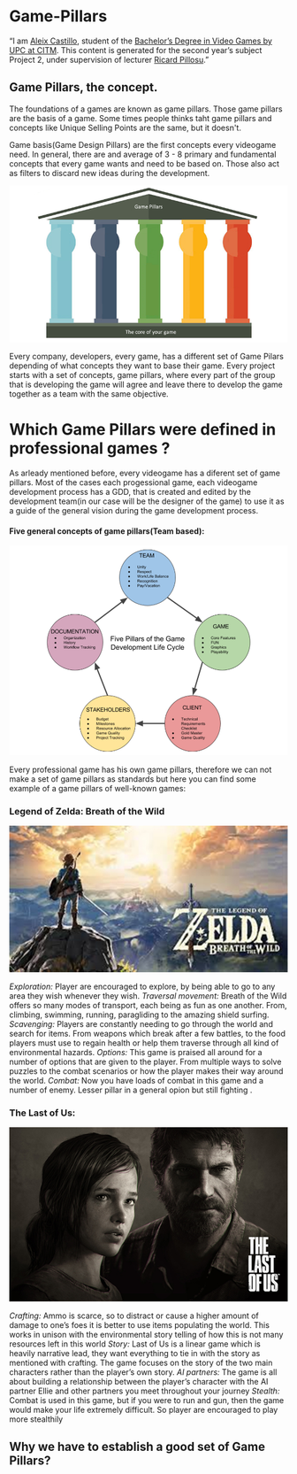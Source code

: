 # Game-Pillars

“I am [Aleix Castillo](https://www.linkedin.com/in/aleixcastillo), student of the [Bachelor’s Degree in Video Games by UPC at CITM](https://www.citm.upc.edu/ing/estudis/graus-videojocs/). This content is generated for the second year’s subject Project 2, under supervision of lecturer [Ricard Pillosu](https://es.linkedin.com/in/ricardpillosu).”



## Game Pillars, the concept.


The foundations of a games are known as game pillars. Those game pillars are the basis of a game.
Some times people thinks taht game pillars and concepts like Unique Selling Points are the same, but it doesn't.

Game basis(Game Design Pillars) are the first concepts every videogame need. In general, there are and average of 3 - 8 primary and fundamental concepts that every game wants and need to be based on. Those also act as filters to discard new ideas during the development.

![](https://github.com/AleixCas95/Game-Pillars/blob/master/docs/pillars%20of%20a%20gaee.png) 

Every company, developers, every game, has a different set of Game Pilars depending of what concepts they want to base their game.
Every project starts with a set of concepts, game pillars, where every part of the group that is developing the game will agree and leave there to develop the game together as a team with the same objective.


# Which Game Pillars were defined in professional games ?

As arleady mentioned before, every videogame has a diferent set of game pillars. 
Most of the cases each progessional game, each videogame development process has a GDD, that is created and edited by the development team(in our case will be the designer of the game) to  use it as a guide of the general vision during the game development process.

#### Five general concepts of game pillars(Team based):
![](https://github.com/AleixCas95/Game-Pillars/blob/master/docs/concepts%20game%20pillars.png)

Every professional game has his own game pillars, therefore we can not make a set of game pillars as standards but here you can find some example of a game pillars of well-known games:

### Legend of Zelda: Breath of the Wild

![](https://github.com/AleixCas95/Game-Pillars/blob/master/docs/Zelda.jpg)

*Exploration:* Player are encouraged to explore, by being able to go to any area they wish whenever they wish.
*Traversal movement:*  Breath of the Wild offers so many modes of transport, each being as fun as one another. From, climbing, swimming, running, paragliding to the amazing shield surfing.
*Scavenging:* Players are constantly needing to go through the world and search for items. From weapons which break after a few battles, to the food players must use to regain health or help them traverse through all kind of environmental hazards.
*Options:* This game is praised all around for a number of options that are given to the player. From multiple ways to solve puzzles to the combat scenarios or how the player makes their way around the world.
*Combat:* Now you have loads of combat in this game and a number of enemy. Lesser pillar in a general opion but still fighting .

### The Last of Us:

![](https://github.com/AleixCas95/Game-Pillars/blob/master/docs/LoU.jpg)

*Crafting:* Ammo is scarce, so to distract or cause a higher amount of damage to one’s foes it is better to use items populating the world. This works in unison with the environmental story telling of how this is not many resources left in this world
*Story:* Last of Us is a linear game which is heavily narrative lead, they want everything to tie in with the story as mentioned with crafting. The game focuses on the story of the two main characters rather than the player’s own story.
*AI partners:* The game is all about building a relationship between the player’s character with the AI partner Ellie and other partners you meet throughout your journey
*Stealth:* Combat is used in this game, but if you were to run and gun, then the game would make your life extremely difficult. So player are encouraged to play more stealthily

## Why we have to establish a good set of Game Pillars?


